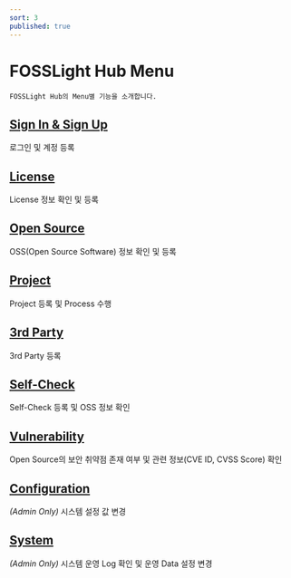 ```yaml
---
sort: 3
published: true
---
```

# FOSSLight Hub Menu

```note
FOSSLight Hub의 Menu별 기능을 소개합니다.
```
## [Sign In & Sign Up](1_sign.md)
로그인 및 계정 등록

## [License](2_license.md)
License 정보 확인 및 등록

## [Open Source](3_oss.md)
OSS(Open Source Software) 정보 확인 및 등록

## [Project](4_project.md)
Project 등록 및 Process 수행

## [3rd Party](5_third-party.md)
3rd Party 등록

## [Self-Check](6_self-check.md)
Self-Check 등록 및 OSS 정보 확인

## [Vulnerability](7_vulnerability.md)
Open Source의 보안 취약점 존재 여부 및 관련 정보(CVE ID, CVSS Score) 확인

## [Configuration](8_configuration.md)
*(Admin Only)* 시스템 설정 값 변경

## [System](9_system.md)
*(Admin Only)* 시스템 운영 Log 확인 및 운영 Data 설정 변경
